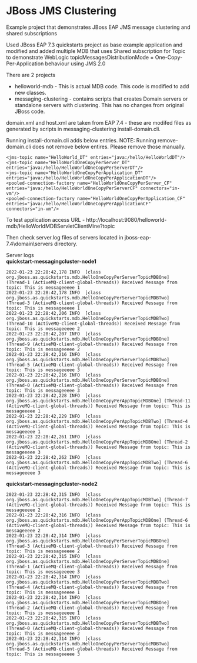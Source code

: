 # JBoss JMS Clustering 
Example project that demonstrates JBoss EAP JMS message clustering and shared subscriptions

Used JBoss EAP 7.3 quickstarts project as base example application and modified and added multiple MDB that uses Shared subscription for Topic to demonstrate WebLogic topicMessagesDistributionMode = One-Copy-Per-Application behaviour using JMS 2.0

There are 2 projects
- helloworld-mdb - This is actual MDB code. This code is modified to add new classes.
- messaging-clustering - contains scripts that creates Domain servers or standalone servers with clustering. This has no changes from original JBoss code.

domain.xml and host.xml are taken from EAP 7.4 - these are modifed files as generated by scripts in messaging-clustering install-domain.cli.  

Running install-domain.cli adds below entries. NOTE: Running remove-domain.cli does not remove below entires. Please remove those manually.  

```<jms-queue name="HelloWorld_DQ" entries="java:/hello/HelloWorldDQ"/>
<jms-topic name="HelloWorld_DT" entries="java:/hello/HelloWorldDT"/>
<jms-topic name="HelloWorldOneCopyPerServer_DT" entries="java:/hello/HelloWorldOneCopyPerServerDT"/>
<jms-topic name="HelloWorldOneCopyPerApplication_DT" entries="java:/hello/HelloWorldOneCopyPerApplicationDT"/>
<pooled-connection-factory name="HelloWorldOneCopyPerServer_CF" entries="java:/hello/HelloWorldOneCopyPerServerCF" connectors="in-vm"/>
<pooled-connection-factory name="HelloWorldOneCopyPerApplication_CF" entries="java:/hello/HelloWorldOneCopyPerApplicationCF" connectors="in-vm"/>
```


To test application access URL - http://localhost:9080/helloworld-mdb/HelloWorldMDBServletClientMine?topic  

Then check server.log files of servers located in jboss-eap-7.4\domain\servers directory.

Server logs  
**quickstart-messagingcluster-node1**
```
2022-01-23 22:28:42,178 INFO  [class org.jboss.as.quickstarts.mdb.HelloOneCopyPerServerTopicMDBOne] (Thread-1 (ActiveMQ-client-global-threads)) Received Message from topic: This is messageeeee 1
2022-01-23 22:28:42,178 INFO  [class org.jboss.as.quickstarts.mdb.HelloOneCopyPerServerTopicMDBTwo] (Thread-3 (ActiveMQ-client-global-threads)) Received Message from topic: This is messageeeee 1
2022-01-23 22:28:42,206 INFO  [class org.jboss.as.quickstarts.mdb.HelloOneCopyPerServerTopicMDBTwo] (Thread-10 (ActiveMQ-client-global-threads)) Received Message from topic: This is messageeeee 2
2022-01-23 22:28:42,207 INFO  [class org.jboss.as.quickstarts.mdb.HelloOneCopyPerServerTopicMDBOne] (Thread-9 (ActiveMQ-client-global-threads)) Received Message from topic: This is messageeeee 2
2022-01-23 22:28:42,216 INFO  [class org.jboss.as.quickstarts.mdb.HelloOneCopyPerServerTopicMDBTwo] (Thread-5 (ActiveMQ-client-global-threads)) Received Message from topic: This is messageeeee 3
2022-01-23 22:28:42,216 INFO  [class org.jboss.as.quickstarts.mdb.HelloOneCopyPerServerTopicMDBOne] (Thread-0 (ActiveMQ-client-global-threads)) Received Message from topic: This is messageeeee 3
2022-01-23 22:28:42,228 INFO  [class org.jboss.as.quickstarts.mdb.HelloOneCopyPerAppTopicMDBOne] (Thread-11 (ActiveMQ-client-global-threads)) Received Message from topic: This is messageeeee 1
2022-01-23 22:28:42,229 INFO  [class org.jboss.as.quickstarts.mdb.HelloOneCopyPerAppTopicMDBTwo] (Thread-4 (ActiveMQ-client-global-threads)) Received Message from topic: This is messageeeee 1
2022-01-23 22:28:42,261 INFO  [class org.jboss.as.quickstarts.mdb.HelloOneCopyPerAppTopicMDBOne] (Thread-2 (ActiveMQ-client-global-threads)) Received Message from topic: This is messageeeee 3
2022-01-23 22:28:42,262 INFO  [class org.jboss.as.quickstarts.mdb.HelloOneCopyPerAppTopicMDBTwo] (Thread-6 (ActiveMQ-client-global-threads)) Received Message from topic: This is messageeeee 3
```
**quickstart-messagingcluster-node2**
```
2022-01-23 22:28:42,315 INFO  [class org.jboss.as.quickstarts.mdb.HelloOneCopyPerAppTopicMDBTwo] (Thread-7 (ActiveMQ-client-global-threads)) Received Message from topic: This is messageeeee 2
2022-01-23 22:28:42,316 INFO  [class org.jboss.as.quickstarts.mdb.HelloOneCopyPerAppTopicMDBOne] (Thread-6 (ActiveMQ-client-global-threads)) Received Message from topic: This is messageeeee 2
2022-01-23 22:28:42,314 INFO  [class org.jboss.as.quickstarts.mdb.HelloOneCopyPerServerTopicMDBOne] (Thread-3 (ActiveMQ-client-global-threads)) Received Message from topic: This is messageeeee 2
2022-01-23 22:28:42,315 INFO  [class org.jboss.as.quickstarts.mdb.HelloOneCopyPerServerTopicMDBOne] (Thread-1 (ActiveMQ-client-global-threads)) Received Message from topic: This is messageeeee 3
2022-01-23 22:28:42,314 INFO  [class org.jboss.as.quickstarts.mdb.HelloOneCopyPerServerTopicMDBTwo] (Thread-4 (ActiveMQ-client-global-threads)) Received Message from topic: This is messageeeee 1
2022-01-23 22:28:42,314 INFO  [class org.jboss.as.quickstarts.mdb.HelloOneCopyPerServerTopicMDBOne] (Thread-2 (ActiveMQ-client-global-threads)) Received Message from topic: This is messageeeee 1
2022-01-23 22:28:42,315 INFO  [class org.jboss.as.quickstarts.mdb.HelloOneCopyPerServerTopicMDBTwo] (Thread-0 (ActiveMQ-client-global-threads)) Received Message from topic: This is messageeeee 2
2022-01-23 22:28:42,314 INFO  [class org.jboss.as.quickstarts.mdb.HelloOneCopyPerServerTopicMDBTwo] (Thread-5 (ActiveMQ-client-global-threads)) Received Message from topic: This is messageeeee 3
```

